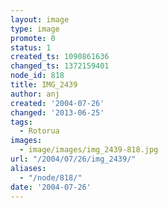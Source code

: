 ```yaml
---
layout: image
type: image
promote: 0
status: 1
created_ts: 1090861636
changed_ts: 1372159401
node_id: 818
title: IMG_2439
author: anj
created: '2004-07-26'
changed: '2013-06-25'
tags:
  - Rotorua
images:
  - image/images/img_2439-818.jpg
url: "/2004/07/26/img_2439/"
aliases:
  - "/node/818/"
date: '2004-07-26'
---
```


